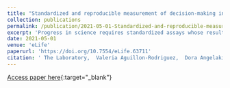 ```yaml
---
title: "Standardized and reproducible measurement of decision-making in mice"
collection: publications
permalink: /publication/2021-05-01-Standardized-and-reproducible-measurement-of-decision-making-in-mice
excerpt: 'Progress in science requires standardized assays whose results can be readily shared, compared, and reproduced across laboratories. Reproducibility, however, has been a concern in neuroscience, particularly for measurements of mouse behavior. Here, we show that a standardized task to probe decision-making in mice produces reproducible results across multiple laboratories. We adopted a task for head-fixed mice that assays perceptual and value-based decision making, and we standardized training protocol and experimental hardware, software, and procedures. We trained 140 mice across seven laboratories in three countries, and we collected 5 million mouse choices into a publicly available database. Learning speed was variable across mice and laboratories, but once training was complete there were no significant differences in behavior across laboratories. Mice in different laboratories adopted similar reliance on visual stimuli, on past successes and failures, and on estimates of stimulus prior probability to guide their choices. These results reveal that a complex mouse behavior can be reproduced across multiple laboratories. They establish a standard for reproducible rodent behavior, and provide an unprecedented dataset and open-access tools to study decision-making in mice. More generally, they indicate a path toward achieving reproducibility in neuroscience through collaborative open-science approaches.'
date: 2021-05-01
venue: 'eLife'
paperurl: 'https://doi.org/10.7554/eLife.63711'
citation: ' The Laboratory,  Valeria Aguillon-Rodriguez,  Dora Angelaki,  Hannah Bayer,  Niccolo Bonacchi,  Matteo Carandini,  Fanny Cazettes,  Gaelle Chapuis,  Anne Churchland,  Yang Dan,  Eric Dewitt,  Mayo Faulkner,  Hamish Forrest,  Laura Haetzel,  Michael Häusser,  Sonja Hofer,  Fei Hu,  Anup Khanal,  Christopher Krasniak,  Ines Laranjeira,  Zachary Mainen,  Guido Meijer,  Nathaniel Miska,  Thomas Mrsic-Flogel,  Masayoshi Murakami,  Jean-Paul Noel,  Alejandro Pan-Vazquez,  Cyrille Rossant,  Joshua Sanders,  Karolina Socha,  Rebecca Terry,  Anne Urai,  Hernando Vergara,  Miles Wells,  Christian Wilson,  Ilana Witten,  Lauren Wool,  Anthony Zador, &quot;Standardized and reproducible measurement of decision-making in mice.&quot; eLife, 2021.'
---
```

[Access paper here](https://doi.org/10.7554/eLife.63711){:target="_blank"}
